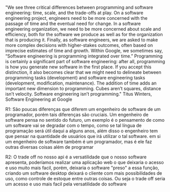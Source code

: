 "We see three critical differences between programming and software engineering: time, scale, and the trade-offs at play.
On a software engineering project, engineers need to be more concerned with the passage of time and the eventual need for change.
In a software engineering organization, we need to be more concerned about scale and efficiency, both for the software we produce as well as for the organization that is producing it.
Finally, as software engineers, we are asked to make more complex decisions with higher-stakes outcomes, often based on imprecise estimates of time and growth. Within Google, we sometimes say,
“Software engineering is programming integrated over time.” Programming is certainly a significant part of software engineering: after all, programming is how you generate new software in the first place.
If you accept this distinction, it also becomes clear that we might need to delineate between programming tasks (development) and software engineering tasks (development, modification, maintenance).
The addition of time adds an important new dimension to programming. Cubes aren’t squares,
distance isn’t velocity.
Software engineering isn’t programming." Titus Winters, Software Engineering at Google

R1: São poucas diferenças que diferem um engenheiro de software de um programador, porém tais diferenças são cruciais.
Um engenheiro de software pensa no sentido do futuro, um exemplo é o pensamento de como um software vai se degradar com
o tempo, como se tal língua de programação será útil daqui a alguns anos, além disso o engenheiro tem que pensar na 
quantidade de usuários que irá utilizar o tal software. em si um engenheiro de software também é um programador,
mas é ele faz outras diversas coisas além de programar

R2: O trade off no nosso api é a versatilidade que o nosso software apresenta, poderíamos realizar uma aplicação web 
o que deixaria o acesso e uso muito mais facil, porém, deixaria o software "preso" a essa função, criando um software 
desktop deixará o cliente com mais possibilidades de uso, como controle de estoque entre outras coisas. Ou seja o trade
off seria um acesso e uso mais facil pela versatilidade do software
